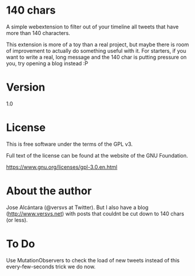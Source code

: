 140 chars
=========
A simple webextension to filter out of your timeline all tweets that have more than 140 characters.

This extension is more of a toy than a real project, but maybe there is room of improvement to actually do something useful with it. For starters, if you want to write a real, long message and the 140 char is putting pressure on you, try opening a blog instead :P


Version
=======
1.0

License
=======
This is free software under the terms of the GPL v3.

Full text of the license can be found at the website of the GNU Foundation.

https://www.gnu.org/licenses/gpl-3.0.en.html


About the author
================
Jose Alcántara (@versvs at Twitter). But I also have a blog (http://www.versvs.net) with posts that couldnt be cut down to 140 chars (or less).


To Do
=====
Use MutationObservers to check the load of new tweets instead of this every-few-seconds trick we do now.
